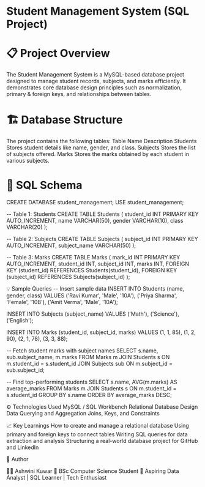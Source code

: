 # Student Management System (SQL Project)

# 📋 Project Overview

The Student Management System is a MySQL-based database project designed to manage student records, subjects, and marks efficiently.
It demonstrates core database design principles such as normalization, primary & foreign keys, and relationships between tables.

# 🏗️ Database Structure
The project contains the following tables:
Table Name	Description
Students	Stores student details like name, gender, and class.
Subjects	Stores the list of subjects offered.
Marks	Stores the marks obtained by each student in various subjects.

# 🧩 SQL Schema
CREATE DATABASE student_management;
USE student_management;

-- Table 1: Students
CREATE TABLE Students (
    student_id INT PRIMARY KEY AUTO_INCREMENT,
    name VARCHAR(50),
    gender VARCHAR(10),
    class VARCHAR(20)
);

-- Table 2: Subjects
CREATE TABLE Subjects (
    subject_id INT PRIMARY KEY AUTO_INCREMENT,
    subject_name VARCHAR(50)
);

-- Table 3: Marks
CREATE TABLE Marks (
    mark_id INT PRIMARY KEY AUTO_INCREMENT,
    student_id INT,
    subject_id INT,
    marks INT,
    FOREIGN KEY (student_id) REFERENCES Students(student_id),
    FOREIGN KEY (subject_id) REFERENCES Subjects(subject_id)
);

💡 Sample Queries
-- Insert sample data
INSERT INTO Students (name, gender, class)
VALUES ('Ravi Kumar', 'Male', '10A'),
       ('Priya Sharma', 'Female', '10B'),
       ('Amit Verma', 'Male', '10A');

INSERT INTO Subjects (subject_name)
VALUES ('Math'), ('Science'), ('English');

INSERT INTO Marks (student_id, subject_id, marks)
VALUES (1, 1, 85), (1, 2, 90), (2, 1, 78), (3, 3, 88);

-- Fetch student marks with subject names
SELECT s.name, sub.subject_name, m.marks
FROM Marks m
JOIN Students s ON m.student_id = s.student_id
JOIN Subjects sub ON m.subject_id = sub.subject_id;

-- Find top-performing students
SELECT s.name, AVG(m.marks) AS average_marks
FROM Marks m
JOIN Students s ON m.student_id = s.student_id
GROUP BY s.name
ORDER BY average_marks DESC;

⚙️ Technologies Used
MySQL / SQL Workbench
Relational Database Design
Data Querying and Aggregation
Joins, Keys, and Constraints

📈 Key Learnings
How to create and manage a relational database
Using primary and foreign keys to connect tables
Writing SQL queries for data extraction and analysis
Structuring a real-world database project for GitHub and LinkedIn

📎 Author

👩‍💻 Ashwini Kuwar
📍 BSc Computer Science Student
💼 Aspiring Data Analyst | SQL Learner | Tech Enthusiast
